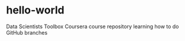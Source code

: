 # hello-world
Data Scientists Toolbox Coursera course repository
learning how to do GitHub branches

